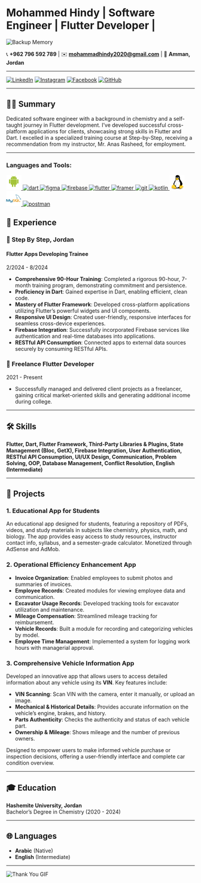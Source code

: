# Mohammed Hindy | Software Engineer |  Flutter Developer | 

![Backup Memory](https://github.com/user-attachments/assets/fbf4a50a-41dd-4cf2-9fb3-799b9b7175cb)


📞 **+962 796 592 789** | ✉️ **mohammadhindy2020@gmail.com** | 📍 **Amman, Jordan**

---

[![LinkedIn](https://img.shields.io/badge/LinkedIn-0077B5?style=flat&logo=linkedin&logoColor=white)](https://www.linkedin.com/in/mohammad-jihad-642173284/)
[![Instagram](https://img.shields.io/badge/Instagram-E4405F?style=flat&logo=instagram&logoColor=white)](https://www.instagram.com/mohammad_ji02/)
[![Facebook](https://img.shields.io/badge/Facebook-1877F2?style=flat&logo=facebook&logoColor=white)](https://www.facebook.com/profile.php?id=100004205232406&locale=ar_AR)
[![GitHub](https://img.shields.io/badge/GitHub-181717?style=flat&logo=github&logoColor=white)](https://github.com/mohammadjiha)

---

## 👨‍💻 Summary

Dedicated software engineer with a background in chemistry and a self-taught journey in Flutter development. I’ve developed successful cross-platform applications for clients, showcasing strong skills in Flutter and Dart. I excelled in a specialized training course at Step-by-Step, receiving a recommendation from my instructor, Mr. Anas Rasheed, for employment.

---

<h3 align="left">Languages and Tools:</h3>
<p align="left"> <a href="https://developer.android.com" target="_blank" rel="noreferrer"> <img src="https://raw.githubusercontent.com/devicons/devicon/master/icons/android/android-original-wordmark.svg" alt="android" width="40" height="40"/> </a> <a href="https://dart.dev" target="_blank" rel="noreferrer"> <img src="https://www.vectorlogo.zone/logos/dartlang/dartlang-icon.svg" alt="dart" width="40" height="40"/> </a> <a href="https://www.figma.com/" target="_blank" rel="noreferrer"> <img src="https://www.vectorlogo.zone/logos/figma/figma-icon.svg" alt="figma" width="40" height="40"/> </a> <a href="https://firebase.google.com/" target="_blank" rel="noreferrer"> <img src="https://www.vectorlogo.zone/logos/firebase/firebase-icon.svg" alt="firebase" width="40" height="40"/> </a> <a href="https://flutter.dev" target="_blank" rel="noreferrer"> <img src="https://www.vectorlogo.zone/logos/flutterio/flutterio-icon.svg" alt="flutter" width="40" height="40"/> </a> <a href="https://www.framer.com/" target="_blank" rel="noreferrer"> <img src="https://www.vectorlogo.zone/logos/framer/framer-icon.svg" alt="framer" width="40" height="40"/> </a> <a href="https://git-scm.com/" target="_blank" rel="noreferrer"> <img src="https://www.vectorlogo.zone/logos/git-scm/git-scm-icon.svg" alt="git" width="40" height="40"/> </a> <a href="https://kotlinlang.org" target="_blank" rel="noreferrer"> <img src="https://www.vectorlogo.zone/logos/kotlinlang/kotlinlang-icon.svg" alt="kotlin" width="40" height="40"/> </a> <a href="https://www.linux.org/" target="_blank" rel="noreferrer"> <img src="https://raw.githubusercontent.com/devicons/devicon/master/icons/linux/linux-original.svg" alt="linux" width="40" height="40"/> </a> <a href="https://www.mysql.com/" target="_blank" rel="noreferrer"> <img src="https://raw.githubusercontent.com/devicons/devicon/master/icons/mysql/mysql-original-wordmark.svg" alt="mysql" width="40" height="40"/> </a> <a href="https://postman.com" target="_blank" rel="noreferrer"> <img src="https://www.vectorlogo.zone/logos/getpostman/getpostman-icon.svg" alt="postman" width="40" height="40"/> </a> </p>


## 💼 Experience

### 📌 Step By Step, Jordan
#### Flutter Apps Developing Trainee  
2/2024 - 8/2024  
- **Comprehensive 90-Hour Training**: Completed a rigorous 90-hour, 7-month training program, demonstrating commitment and persistence.  
- **Proficiency in Dart**: Gained expertise in Dart, enabling efficient, clean code.  
- **Mastery of Flutter Framework**: Developed cross-platform applications utilizing Flutter’s powerful widgets and UI components.  
- **Responsive UI Design**: Created user-friendly, responsive interfaces for seamless cross-device experiences.  
- **Firebase Integration**: Successfully incorporated Firebase services like authentication and real-time databases into applications.  
- **RESTful API Consumption**: Connected apps to external data sources securely by consuming RESTful APIs.  

### 📌 Freelance Flutter Developer  
2021 - Present  
- Successfully managed and delivered client projects as a freelancer, gaining critical market-oriented skills and generating additional income during college.  

---

## 🛠️ Skills

**Flutter, Dart, Flutter Framework, Third-Party Libraries & Plugins, State Management (Bloc, GetX), Firebase Integration, User Authentication, RESTful API Consumption, UI/UX Design, Communication, Problem Solving, OOP, Database Management, Conflict Resolution, English (Intermediate)**

---

## 📱 Projects

### 1. Educational App for Students
An educational app designed for students, featuring a repository of PDFs, videos, and study materials in subjects like chemistry, physics, math, and biology. The app provides easy access to study resources, instructor contact info, syllabus, and a semester-grade calculator. Monetized through AdSense and AdMob.

### 2. Operational Efficiency Enhancement App
- **Invoice Organization**: Enabled employees to submit photos and summaries of invoices.
- **Employee Records**: Created modules for viewing employee data and communication.
- **Excavator Usage Records**: Developed tracking tools for excavator utilization and maintenance.
- **Mileage Compensation**: Streamlined mileage tracking for reimbursement.
- **Vehicle Records**: Built a module for recording and categorizing vehicles by model.
- **Employee Time Management**: Implemented a system for logging work hours with managerial approval.

### 3. Comprehensive Vehicle Information App
Developed an innovative app that allows users to access detailed information about any vehicle using its **VIN**. Key features include:
- **VIN Scanning**: Scan VIN with the camera, enter it manually, or upload an image.
- **Mechanical & Historical Details**: Provides accurate information on the vehicle’s engine, brakes, and history.
- **Parts Authenticity**: Checks the authenticity and status of each vehicle part.
- **Ownership & Mileage**: Shows mileage and the number of previous owners.

Designed to empower users to make informed vehicle purchase or inspection decisions, offering a user-friendly interface and complete car condition overview.

---

## 🎓 Education  
**Hashemite University, Jordan**  
Bachelor’s Degree in Chemistry (2020 - 2024)

---

## 🌐 Languages  
- **Arabic** (Native)  
- **English** (Intermediate)

---

![Thank You GIF](https://i.pinimg.com/originals/3c/66/44/3c6644e66d201ed4510e4e52c8f4eb5f.gif)
